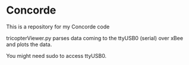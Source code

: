 Concorde
========

This is a repository for my Concorde code

tricopterViewer.py parses data coming to the ttyUSB0 (serial) over xBee and plots the data.

You might need sudo to access ttyUSB0.
